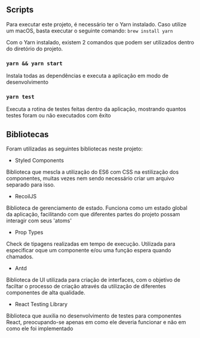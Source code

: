 ## Scripts

Para executar este projeto, é necessário ter o Yarn instalado. Caso utilize um macOS, basta executar o seguinte comando:
`brew install yarn`

Com o Yarn instalado, existem 2 comandos que podem ser utilizados dentro do diretório do projeto.

### `yarn && yarn start`

Instala todas as dependências e executa a aplicação em modo de desenvolvimento

### `yarn test`

Executa a rotina de testes feitas dentro da aplicação, mostrando quantos testes foram ou não executados com êxito

## Bibliotecas

Foram utilizadas as seguintes bibliotecas neste projeto:

- Styled Components

Biblioteca que mescla a utilização do ES6 com CSS na estilização dos componentes, muitas vezes nem sendo necessário criar um arquivo separado para isso.

- RecoilJS

Biblioteca de gerenciamento de estado. Funciona como um estado global da aplicação, facilitando com que diferentes partes do projeto possam interagir com seus 'atoms'

- Prop Types

Check de tipagens realizadas em tempo de execução. Utilizada para especificar oque um componente e/ou uma função espera quando chamados.

- Antd

Biblioteca de UI utilizada para criação de interfaces, com o objetivo de faciltar o processo de criação através da utilização de diferentes componentes de alta qualidade.

- React Testing Library

Biblioteca que auxilia no desenvolvimento de testes para componentes React, preocupando-se apenas em como ele deveria funcionar e não em como ele foi implementado
